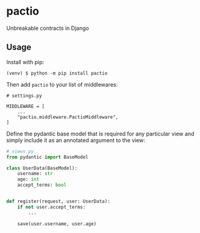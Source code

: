 # pactio
Unbreakable contracts in Django

## Usage

Install with pip:

```
(venv) $ python -m pip install pactio
```

Then add `pactio` to your list of middlewares:

```
# settings.py

MIDDLEWARE = [
    ...
    "pactio.middleware.PactioMiddleware",
]
```

Define the pydantic base model that is required for any particular view and simply include it
as an annotated argument to the view:

```python
# views.py
from pydantic import BaseModel

class UserData(BaseModel):
    username: str
    age: int
    accept_terms: bool


def register(request, user: UserData):
    if not user.accept_terms:
        ...

    save(user.username, user.age)
```
